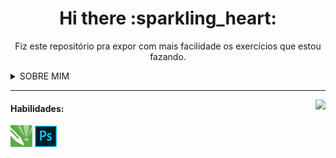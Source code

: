 <div align="center">
  <h1>Hi there :sparkling_heart:	</h1>

  Fiz este repositório pra expor com mais facilidade os exercícios que estou fazando.
</div>

<details>
  <summary>SOBRE MIM</summary>
  
  - Eu me chamo Maycon, tenho 20 anos, sou de maceió no estado de alagoas, estudando Análise e Desenvolvimento de Sistemas, atualmente eu tabalho com Design Gráfico e Sublimação.
  - Sou habilidoso com **CorelDRAW**, **Photoshop** e cheguei até a usar o **InDesign**, hoje estou tentando migrar para o **Gimp e Inkscape**.
  - Relacionado a programação estou iniciando, estou prendendo atualmente, Postgre, e JavaScript.
  
</details>

  --- 
  <img align="right" src="https://github-readme-stats.vercel.app/api/top-langs/?username=maycondiasz&layout=compact&langs_count=16&theme=tokyonight"/>
  <h4 align="left">Habilidades:</h4>
  
  <div style="display: inline-block;">
    <img title="corelDraw" width="35px" src="https://github.com/maycondiasz/maycondiasz/blob/master/imagens/corel_draw_x7_0.png?raw=true">
    <img title="corelDraw" width="35px" src="https://github.com/maycondiasz/maycondiasz/blob/master/imagens/Photoshop_CC_icon.png?raw=true">
  </div>
